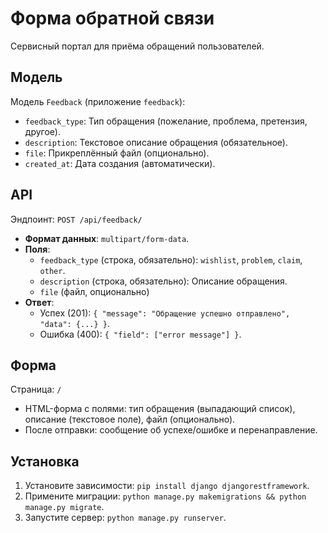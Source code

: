 # Форма обратной связи

Сервисный портал для приёма обращений пользователей.

## Модель
Модель `Feedback` (приложение `feedback`):
- `feedback_type`: Тип обращения (пожелание, проблема, претензия, другое).
- `description`: Текстовое описание обращения (обязательное).
- `file`: Прикреплённый файл (опционально).
- `created_at`: Дата создания (автоматически).

## API
Эндпоинт: `POST /api/feedback/`
- **Формат данных**: `multipart/form-data`.
- **Поля**:
  - `feedback_type` (строка, обязательно): `wishlist`, `problem`, `claim`, `other`.
  - `description` (строка, обязательно): Описание обращения.
  - `file` (файл, опционально)
- **Ответ**:
  - Успех (201): `{ "message": "Обращение успешно отправлено", "data": {...} }`.
  - Ошибка (400): `{ "field": ["error message"] }`.

## Форма
Страница: `/`
- HTML-форма с полями: тип обращения (выпадающий список), описание (текстовое поле), файл (опционально).
- После отправки: сообщение об успехе/ошибке и перенаправление.

## Установка
1. Установите зависимости: `pip install django djangorestframework`.
2. Примените миграции: `python manage.py makemigrations && python manage.py migrate`.
3. Запустите сервер: `python manage.py runserver`.